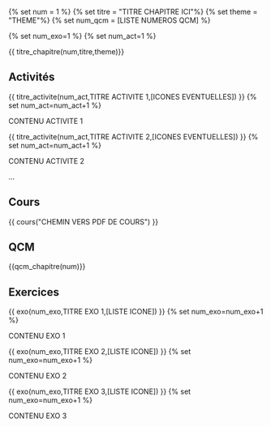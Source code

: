 
{% set num = 1 %}
{% set titre = "TITRE CHAPITRE ICI"%}
{% set theme = "THEME"%}
{% set num_qcm = [LISTE NUMEROS QCM] %}

{% set num_exo=1 %}
{% set num_act=1 %}



{{ titre_chapitre(num,titre,theme)}}
 
## Activités 

{{ titre_activite(num_act,TITRE ACTIVITE 1,[ICONES EVENTUELLES]) }}
{% set num_act=num_act+1 %}

CONTENU ACTIVITE 1

{{ titre_activite(num_act,TITRE ACTIVITE 2,[ICONES EVENTUELLES]) }}
{% set num_act=num_act+1 %}

CONTENU ACTIVITE 2

...

## Cours

{{ cours("CHEMIN VERS PDF DE COURS") }}


## QCM

{{qcm_chapitre(num)}}


## Exercices

{{ exo(num_exo,TITRE EXO 1,[LISTE ICONE]) }}
{% set num_exo=num_exo+1 %}

CONTENU EXO 1


{{ exo(num_exo,TITRE EXO 2,[LISTE ICONE]) }}
{% set num_exo=num_exo+1 %}

CONTENU EXO 2


{{ exo(num_exo,TITRE EXO 3,[LISTE ICONE]) }}
{% set num_exo=num_exo+1 %}

CONTENU EXO 3